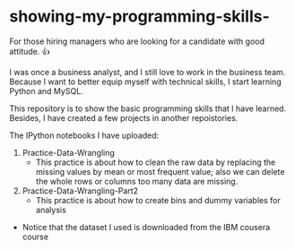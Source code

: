 # showing-my-programming-skills-
For those hiring managers who are looking for a candidate with good attitude. :+1:

I was once a business analyst, and I still love to work in the business team. Because I want to better equip myself with technical skills, I start learning Python and MySQL.  

This repository is to show the basic programming skills that I have learned. Besides, I have created a few projects in another repoistories.   

The IPython notebooks I have uploaded:  

1. Practice-Data-Wrangling 
   - This practice is about how to clean the raw data by replacing the missing values by mean or most frequent value; also we can delete the whole rows or columns too many data are missing.
2. Practice-Data-Wrangling-Part2
   - This practice is about how to create bins and dummy variables for analysis 

- Notice that the dataset I used is downloaded from the IBM cousera course
